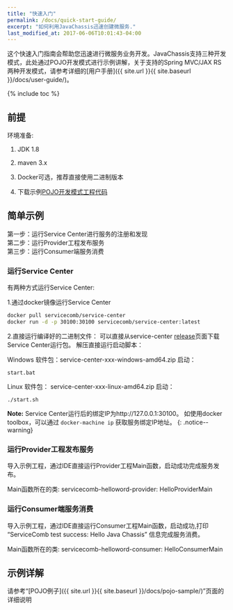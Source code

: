 ```yaml
---
title: "快速入门"
permalink: /docs/quick-start-guide/
excerpt: "如何利用JavaChassis迅速创建微服务."
last_modified_at: 2017-06-06T10:01:43-04:00
---
```


这个快速入门指南会帮助您迅速进行微服务业务开发。JavaChassis支持三种开发模式，此处通过POJO开发模式进行示例讲解，关于支持的Spring MVC/JAX RS两种开发模式，请参考详细的[用户手册]({{ site.url }}{{ site.baseurl }}/docs/user-guide/)。

{% include toc %}

## 前提
环境准备:

1. JDK 1.8

2. maven 3.x

3. Docker可选，推荐直接使用二进制版本

4. 下载示例[POJO开发模式工程代码](https://github.com/TankTian/servicecomb-helloword/archive/master.zip)

## 简单示例

第一步：运行Service Center进行服务的注册和发现  
第二步：运行Provider工程发布服务  
第三步：运行Consumer端服务消费  

### 运行Service Center

有两种方式运行Service Center:

1.通过docker镜像运行Service Center

```bash
docker pull servicecomb/service-center
docker run -d -p 30100:30100 servicecomb/service-center:latest
```

2.直接运行编译好的二进制文件：
可以直接从service-center [release](https://github.com/servicecomb/service-center/releases/)页面下载Service Center运行包。
解压直接运行启动脚本：

Windows
软件包：service-center-xxx-windows-amd64.zip
启动：
```
start.bat
```

Linux
软件包： service-center-xxx-linux-amd64.zip
启动：
```
./start.sh
```

**Note:** Service Center运行后的绑定IP为http://127.0.0.1:30100。
如使用docker toolbox，可以通过 ```docker-machine ip``` 获取服务绑定IP地址。
{: .notice--warning}

### 运行Provider工程发布服务

导入示例工程，通过IDE直接运行Provider工程Main函数，启动成功完成服务发布。  

Main函数所在的类: servicecomb-helloword-provider: HelloProviderMain

### 运行Consumer端服务消费

导入示例工程，通过IDE直接运行Consumer工程Main函数，启动成功,打印 “ServiceComb test success: Hello Java Chassis” 信息完成服务消费。  

Main函数所在的类: servicecomb-helloword-consumer: HelloConsumerMain

## 示例详解

请参考“[POJO例子]({{ site.url }}{{ site.baseurl }}/docs/pojo-sample/)”页面的详细说明  

